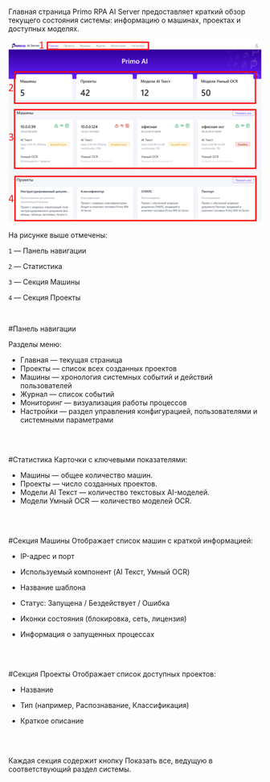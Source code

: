 Главная страница Primo RPA AI Server предоставляет краткий обзор текущего состояния системы: информацию о машинах, проектах и доступных моделях. 

![image.png](/.attachments/image-8c39f32c-b389-4f96-a5fb-f844db4d34b3.png)

На рисунке выше отмечены:

`1` — Панель навигации

`2` — Статистика

`3` — Секция Машины

`4` — Секция Проекты  
  
<br>

#Панель навигации

Разделы меню: 
- Главная — текущая страница
- Проекты — список всех созданных проектов 
- Машины — хронология системных событий и действий пользователей
- Журнал — список событий
- Мониторинг — визуализация работы процессов
- Настройки — раздел управления конфигурацией, пользователями и системными параметрами
<br>
<br>

#Статистика
Карточки с ключевыми показателями:

- Машины — общее количество машин.
- Проекты — число созданных проектов.
- Модели AI Текст — количество текстовых AI-моделей.
- Модели Умный OCR — количество моделей OCR.
<br>
<br>

#Секция Машины
Отображает список машин с краткой информацией:

- IP-адрес и порт

- Используемый компонент (AI Текст, Умный OCR)

- Название шаблона

- Статус: Запущена / Бездействует / Ошибка

- Иконки состояния (блокировка, сеть, лицензия)

- Информация о запущенных процессах
<br>
<br>

#Секция Проекты
Отображает список доступных проектов:

- Название

- Тип (например, Распознавание, Классификация)

- Краткое описание
<br>
<br>

Каждая секция содержит кнопку Показать все, ведущую в соответствующий раздел системы.
